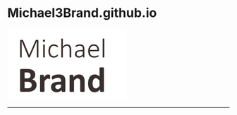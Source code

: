 # Michael3Brand.github.io

![Logo](./assets/logo/logo_michael-brand_homepage.png "Michael Brand")

***